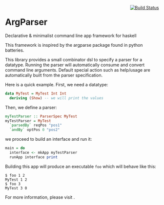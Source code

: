 <a href="https://travis-ci.org/sbergot/ArgParser" style="float : right">
  <img src="https://travis-ci.org/sbergot/ArgParser.png" alt="Build Status" />
</a>


ArgParser
=========

Declarative & minimalist command line app framework for haskell

This framework is inspired by the argparse package found in python batteries.

This library provides a small combinator dsl to specify a parser for a datatype.
Running the parser will automatically consume and convert command line
arguments. Default special action such as help/usage are automatically built
from the parser specification.

Here is a quick example. First, we need a datatype:

```haskell
data MyTest = MyTest Int Int
  deriving (Show) -- we will print the values
```

Then, we define a parser:

```haskell
myTestParser :: ParserSpec MyTest
myTestParser = MyTest
  `parsedBy` reqPos "pos1"
  `andBy` optPos 0 "pos2"
```
we proceed to build an interface and run it:

```haskell
main = do
  interface <- mkApp myTestParser
  runApp interface print
```

Building this app will produce an executable `foo` which will behave like this:

    $ foo 1 2
    MyTest 1 2
    $ foo 3
    MyTest 3 0
    
    
 For more information, please visit <haskage link>.